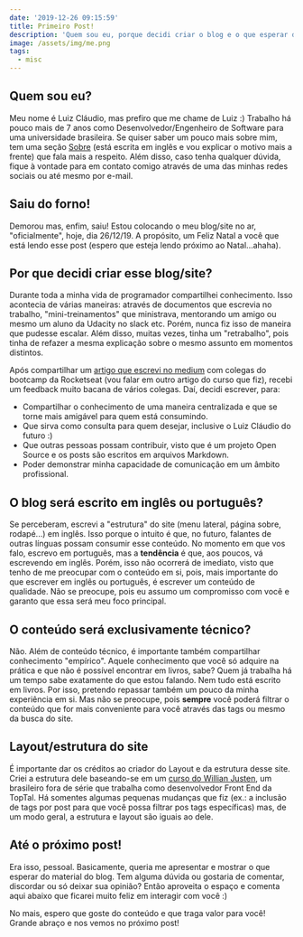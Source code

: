```yaml
---
date: '2019-12-26 09:15:59'
title: Primeiro Post!
description: 'Quem sou eu, porque decidi criar o blog e o que esperar de conteúdo.'
image: /assets/img/me.png
tags:
  - misc
---
```


## Quem sou eu?

Meu nome é Luiz Cláudio, mas prefiro que me chame de Luiz :) Trabalho há pouco mais de 7 anos como Desenvolvedor/Engenheiro de Software para uma universidade brasileira. Se quiser saber um pouco mais sobre mim, tem uma seção [Sobre](https://lcnogueira.com/about/) (está escrita em inglês e vou explicar o motivo mais a frente) que fala mais a respeito. Além disso, caso tenha qualquer dúvida, fique à vontade para em contato comigo através de uma das minhas redes sociais ou até mesmo por e-mail.

## Saiu do forno!

Demorou mas, enfim, saiu! Estou colocando o meu blog/site no ar, "oficialmente", hoje, dia 26/12/19. A propósito, um Feliz Natal a você que está lendo esse post (espero que esteja lendo próximo ao Natal...ahaha).

## Por que decidi criar esse blog/site?

Durante toda a minha vida de programador compartilhei conhecimento. Isso acontecia de várias maneiras: através de documentos que escrevia no trabalho, "mini-treinamentos" que ministrava, mentorando um amigo ou mesmo um aluno da Udacity no slack etc. Porém, nunca fiz isso de maneira que pudesse escalar. Além disso, muitas vezes, tinha um "retrabalho", pois tinha de refazer a mesma explicação sobre o mesmo assunto em momentos distintos.

Após compartilhar um [artigo que escrevi no medium](https://medium.com/@lcnogueira/um-guia-para-contribui%C3%A7%C3%A3o-em-projetos-open-source-no-github-46a423e4e9b3?source=friends_link&sk=49e3aa412d8a81cdc74a24f325f88667) com colegas do bootcamp da Rocketseat (vou falar em outro artigo do curso que fiz), recebi um feedback muito bacana de vários colegas. Daí, decidi escrever, para:

- Compartilhar o conhecimento de uma maneira centralizada e que se torne mais amigável para quem está consumindo.
- Que sirva como consulta para quem desejar, inclusive o Luiz Cláudio do futuro :)
- Que outras pessoas possam contribuir, visto que é um projeto Open Source e os posts são escritos em arquivos Markdown.
- Poder demonstrar minha capacidade de comunicação em um âmbito profissional.

## O blog será escrito em inglês ou português?

Se perceberam, escrevi a "estrutura" do site (menu lateral, página sobre, rodapé...) em inglês. Isso porque o intuito é que, no futuro, falantes de outras línguas possam consumir esse conteúdo. No momento em que vos falo, escrevo em português, mas a **tendência** é que, aos poucos, vá escrevendo em inglês. Porém, isso não ocorrerá de imediato, visto que tenho de me preocupar com o conteúdo em si, pois, mais importante do que escrever em inglês ou português, é escrever um conteúdo de qualidade. Não se preocupe, pois eu assumo um compromisso com você e garanto que essa será meu foco principal.

## O conteúdo será exclusivamente técnico?

Não. Além de conteúdo técnico, é importante também compartilhar conhecimento "empírico". Aquele conhecimento que você só adquire na prática e que não é possível encontrar em livros, sabe? Quem já trabalha há um tempo sabe exatamente do que estou falando. Nem tudo está escrito em livros. Por isso, pretendo repassar também um pouco da minha experiência em si. Mas não se preocupe, pois **sempre** você poderá filtrar o conteúdo que for mais conveniente para você através das tags ou mesmo da busca do site.

## Layout/estrutura do site

É importante dar os créditos ao criador do Layout e da estrutura desse site. Criei a estrutura dele baseando-se em um [curso do Willian Justen](https://www.udemy.com/course/gatsby-crie-um-site-pwa-com-react-graphql-e-netlify-cms/), um brasileiro fora de série que trabalha como desenvolvedor Front End da TopTal. Há somentes algumas pequenas mudanças que fiz (ex.: a inclusão de tags por post para que você possa filtrar pos tags específicas) mas, de um modo geral, a estrutura e layout são iguais ao dele.

## Até o próximo post!

Era isso, pessoal. Basicamente, queria me apresentar e mostrar o que esperar do material do blog. Tem alguma dúvida ou gostaria de comentar, discordar ou só deixar sua opinião? Então aproveita o espaço e comenta aqui abaixo que ficarei muito feliz em interagir com você :)

No mais, espero que goste do conteúdo e que traga valor para você! Grande abraço e nos vemos no próximo post!
